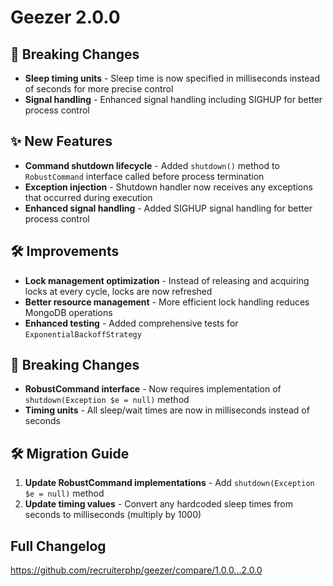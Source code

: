 # Geezer 2.0.0

## 🚀 Breaking Changes

- **Sleep timing units** - Sleep time is now specified in milliseconds instead of seconds for more precise control
- **Signal handling** - Enhanced signal handling including SIGHUP for better process control

## ✨ New Features

- **Command shutdown lifecycle** - Added `shutdown()` method to `RobustCommand` interface called before process termination
- **Exception injection** - Shutdown handler now receives any exceptions that occurred during execution
- **Enhanced signal handling** - Added SIGHUP signal handling for better process control

## 🛠️ Improvements

- **Lock management optimization** - Instead of releasing and acquiring locks at every cycle, locks are now refreshed
- **Better resource management** - More efficient lock handling reduces MongoDB operations
- **Enhanced testing** - Added comprehensive tests for `ExponentialBackoffStrategy`

## 🔧 Breaking Changes

- **RobustCommand interface** - Now requires implementation of `shutdown(Exception $e = null)` method
- **Timing units** - All sleep/wait times are now in milliseconds instead of seconds

## 🛠️ Migration Guide

1. **Update RobustCommand implementations** - Add `shutdown(Exception $e = null)` method
2. **Update timing values** - Convert any hardcoded sleep times from seconds to milliseconds (multiply by 1000)

## Full Changelog

https://github.com/recruiterphp/geezer/compare/1.0.0...2.0.0